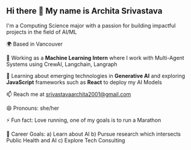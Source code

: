 ## Hi there 👋 My name is Archita Srivastava

I'm a Computing Science major with a passion for building impactful projects in the field of AI/ML

🌍 Based in Vancouver  

🔭 Working as a **Machine Learning Intern** where I work with Multi-Agent Systems using CrewAI, Langchain, Langraph

🌱 Learning about emerging technologies in **Generative AI** and exploring **JavaScript** frameworks such as **React** to deploy my AI Models

📫 Reach me at [srivastavaarchita2001@gmail.com](mailto:srivastavaarchita2001@gmail.com)  

😄 Pronouns: she/her

⚡ Fun fact: Love running, one of my goals is to run a Marathon

🧠 Career Goals: 
  a) Learn about AI 
  b) Pursue research which intersects Public Health and AI 
  c) Explore Tech Consulting  

